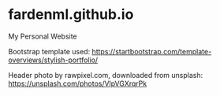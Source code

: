 # fardenml.github.io
My Personal Website

Bootstrap template used: https://startbootstrap.com/template-overviews/stylish-portfolio/

Header photo by rawpixel.com, downloaded from unsplash: https://unsplash.com/photos/VlpVGXrqrPk
